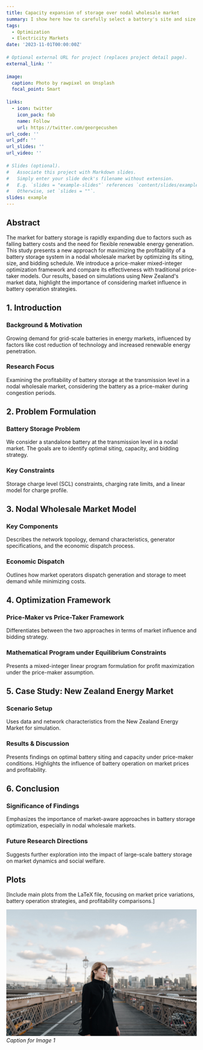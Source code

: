 ```yaml
---
title: Capacity expansion of storage over nodal wholesale market
summary: I show here how to carefully select a battery's site and size with respect to its influence on prices and congestion.
tags:
  - Optimization
  - Electricity Markets
date: '2023-11-01T00:00:00Z'

# Optional external URL for project (replaces project detail page).
external_link: ''

image:
  caption: Photo by rawpixel on Unsplash
  focal_point: Smart

links:
  - icon: twitter
    icon_pack: fab
    name: Follow
    url: https://twitter.com/georgecushen
url_code: ''
url_pdf: ''
url_slides: ''
url_video: ''

# Slides (optional).
#   Associate this project with Markdown slides.
#   Simply enter your slide deck's filename without extension.
#   E.g. `slides = "example-slides"` references `content/slides/example-slides.md`.
#   Otherwise, set `slides = ""`.
slides: example
---
```


## Abstract
The market for battery storage is rapidly expanding due to factors such as falling battery costs and the need for flexible renewable energy generation. This study presents a new approach for maximizing the profitability of a battery storage system in a nodal wholesale market by optimizing its siting, size, and bidding schedule. We introduce a price-maker mixed-integer optimization framework and compare its effectiveness with traditional price-taker models. Our results, based on simulations using New Zealand's market data, highlight the importance of considering market influence in battery operation strategies.

## 1. Introduction
### Background & Motivation
Growing demand for grid-scale batteries in energy markets, influenced by factors like cost reduction of technology and increased renewable energy penetration.

### Research Focus
Examining the profitability of battery storage at the transmission level in a nodal wholesale market, considering the battery as a price-maker during congestion periods.

## 2. Problem Formulation
### Battery Storage Problem
We consider a standalone battery at the transmission level in a nodal market. The goals are to identify optimal siting, capacity, and bidding strategy.

### Key Constraints
Storage charge level (SCL) constraints, charging rate limits, and a linear model for charge profile.

## 3. Nodal Wholesale Market Model
### Key Components
Describes the network topology, demand characteristics, generator specifications, and the economic dispatch process.

### Economic Dispatch
Outlines how market operators dispatch generation and storage to meet demand while minimizing costs.

## 4. Optimization Framework
### Price-Maker vs Price-Taker Framework
Differentiates between the two approaches in terms of market influence and bidding strategy.

### Mathematical Program under Equilibrium Constraints
Presents a mixed-integer linear program formulation for profit maximization under the price-maker assumption.

## 5. Case Study: New Zealand Energy Market
### Scenario Setup
Uses data and network characteristics from the New Zealand Energy Market for simulation.

### Results & Discussion
Presents findings on optimal battery siting and capacity under price-maker conditions. Highlights the influence of battery operation on market prices and profitability.

## 6. Conclusion
### Significance of Findings
Emphasizes the importance of market-aware approaches in battery storage optimization, especially in nodal wholesale markets.

### Future Research Directions
Suggests further exploration into the impact of large-scale battery storage on market dynamics and social welfare.

## Plots
[Include main plots from the LaTeX file, focusing on market price variations, battery operation strategies, and profitability comparisons.]


![Alternative Text for Image 1](image1.jpg)
*Caption for Image 1*

